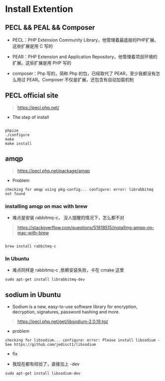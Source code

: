 # Install Extention


## PECL && PEAL && Composer

- PECL：PHP Extension Community Library，他管理着最底层的PHP扩展。这些扩展是用 C 写的

- PEAR：PHP Extension and Application Repository，他管理着项目环境的扩展。这些扩展是用 PHP 写的

- composer：Php 写的，简称 Php 的包，已经取代了 PEAR，至少我都没有怎么用过 PEAR。Composer 不仅是扩展，还包含有自动加载机制



## PECL official site

> https://pecl.php.net/

- The step of install

```

phpize
./configure
make
make install

```




## amqp
> https://pecl.php.net/package/amqp

- Problem 

```
checking for amqp using pkg-config... configure: error: librabbitmq not found

```

### installing amqp on mac with brew

- 难点是安装 rabbitmq-c， 没人提醒的情况下，怎么都不对
> https://stackoverflow.com/questions/51818515/installing-amqp-on-mac-with-brew

```

brew install rabbitmq-c

```


### In Ubuntu
- 难点同样是 rabbitmq-c ,依赖安装失败，卡在 cmake 这里

```
sudo apt-get install librabbitmq-dev

```





## sodium in Ubuntu
- Sodium is a new, easy-to-use software library for encryption, decryption, signatures, password hashing and more.
> https://pecl.php.net/get/libsodium-2.0.19.tgz

- problem

```
checking for libsodium... configure: error: Please install libsodium - See https://github.com/jedisct1/libsodium

```

- fix

- 我现在都有经验了，直接加上 -dev

```
sudo apt-get install libsodium-dev

```

